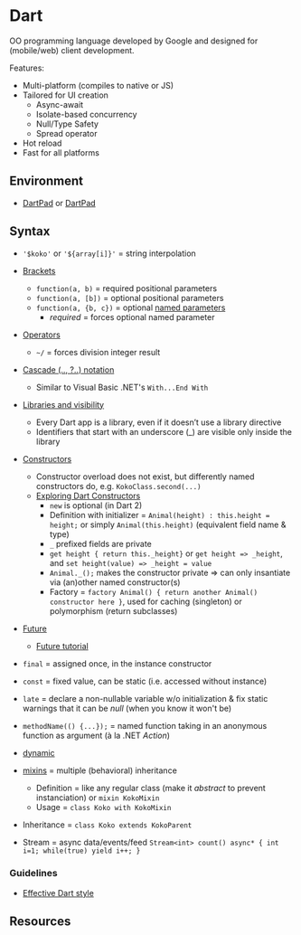 # Dart

OO programming language developed by Google and designed for (mobile/web) client development.

Features:

* Multi-platform (compiles to native or JS)
* Tailored for UI creation
  * Async-await
  * Isolate-based concurrency
  * Null/Type Safety
  * Spread operator
* Hot reload
* Fast for all platforms

## Environment

* [DartPad](https://dartpad.dev) or [DartPad](https://dartpad.dartlang.org)

## Syntax

* `'$koko'` or `'${array[i]}'` = string interpolation
* [Brackets](https://stackoverflow.com/a/61948369/3559724)
  * `function(a, b)`  = required positional parameters
  * `function(a, [b])` = optional positional parameters
  * `function(a, {b, c})` = optional [named parameters](https://dart.dev/guides/language/language-tour#named-parameters)
    * _required_ = forces optional named parameter
* [Operators](https://dart.dev/guides/language/language-tour#operators)
  * `~/` = forces division integer result
* [Cascade (.., ?..) notation](https://dart.dev/guides/language/language-tour#cascade-notation)
  * Similar to Visual Basic .NET's `With...End With`
* [Libraries and visibility](https://dart.dev/guides/language/language-tour#libraries-and-visibility)
  * Every Dart app is a library, even if it doesn’t use a library directive
  * Identifiers that start with an underscore (_) are visible only inside the library
* [Constructors](https://www.freecodecamp.org/news/constructors-in-dart/)
  * Constructor overload does not exist, but differently named constructors do, e.g. `KokoClass.second(...)`
  * [Exploring Dart Constructors](https://medium.flutterdevs.com/exploring-dart-constructors-345398a0e4c5)
    * `new` is optional (in Dart 2)
    * Definition with initializer = `Animal(height) : this.height = height;` or simply `Animal(this.height)` (equivalent field name & type)
    * `_` prefixed fields are private
    * `get height { return this._height}` or `get height => _height`, and `set height(value) => _height = value`
    * `Animal._();` makes the constructor private => can only insantiate via (an)other named constructor(s)
    * Factory = `factory Animal() { return another Animal() constructor here }`, used for caching (singleton) or polymorphism (return subclasses)
* [Future](https://dart-tutorial.com/asynchronous-programming/future-in-dart/)
  * [Future tutorial](https://medium.com/flutter-community/a-guide-to-using-futures-in-flutter-for-beginners-ebeddfbfb967)

* `final` = assigned once, in the instance constructor
* `const` = fixed value, can be static (i.e. accessed without instance)
* `late` = declare a non-nullable variable w/o initialization & fix static warnings that it can be _null_ (when you know it won't be)

* `methodName(() {...});` = named function taking in an anonymous function as argument (à la .NET _Action_)

* [dynamic](https://www.w3schools.io/languages/dart-dynamic-type/)
* [mixins](https://medium.com/flutter-community/dart-what-are-mixins-3a72344011f3) = multiple (behavioral) inheritance
  * Definition = like any regular class (make it _abstract_ to prevent instanciation) or `mixin KokoMixin`
  * Usage = `class Koko with KokoMixin`
* Inheritance = `class Koko extends KokoParent`

* Stream = async data/events/feed `Stream<int> count() async* { int i=1; while(true) yield i++; }`

### Guidelines

* [Effective Dart style](https://dart.dev/guides/language/effective-dart/style)

## Resources

